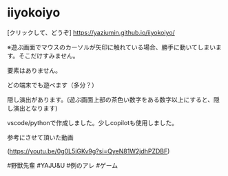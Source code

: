 # iiyokoiyo

[クリックして、どうぞ] https://yaziumin.github.io/iiyokoiyo/

※遊ぶ画面でマウスのカーソルが矢印に触れている場合、勝手に動いてしまいます。そこだけすみません。

要素はありません。

どの端末でも遊べます（多分？）

隠し演出があります。(遊ぶ画面上部の茶色い数字をある数字以上にすると、隠し演出となります)

vscode/pythonで作成しました。少しcopilotも使用しました。

参考にさせて頂いた動画

(https://youtu.be/0g0L5iGKv9g?si=QyeN81W2jdhPZDBF)

#野獣先輩 #YAJU&U #例のアレ #ゲーム
